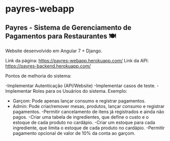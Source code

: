 # payres-webapp
## Payres - Sistema de Gerenciamento de Pagamentos para Restaurantes  🍽 

Website desenvolvido em Angular 7 + Django. 

Link da página: https://payres-webapp.herokuapp.com/
Link da API: https://payres-backend.herokuapp.com/

Pontos de melhoria do sistema:

-Implementar Autenticação (API/Website)
-Implementar casos de teste.
-Implementar Roles para os Usuários do sistema. Exemplo:
 - Garçom: Pode apenas lançar consumo e registrar pagamentos.
 - Admin: Pode criar/remover mesas, produtos, lançar consumo e registrar pagamentos.
-Permitir cancelamento de itens já registrados e ainda não pagos.
-Criar uma tabela de ingredientes, que define o custo e o estoque de cada produto no cardápio.
-Criar um estoque para cada ingrediente, que limita o estoque de cada produto no cardápio.
-Permitir pagamento opcional de valor de 10% da conta ao garçom.
